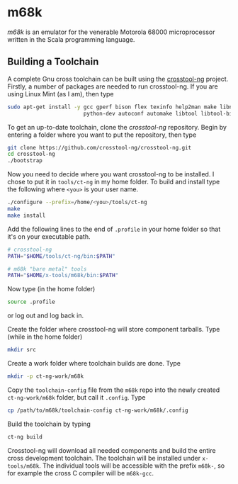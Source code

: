 m68k
====

*m68k* is an emulator for the venerable Motorola 68000 microprocessor written in the Scala programming language.

Building a Toolchain
--------------------

A complete Gnu cross toolchain can be built using the [crosstool-ng](https://crosstool-ng.github.io/) project.  Firstly, a number of packages are needed to run crosstool-ng.  If you are using Linux Mint (as I am), then type

```bash
sudo apt-get install -y gcc gperf bison flex texinfo help2man make libncurses5-dev \
                        python-dev autoconf automake libtool libtool-bin gawk g++
```

To get an up-to-date toolchain, clone the *crosstool-ng* repository.  Begin by entering a folder where you want to put the repository, then type

```bash
git clone https://github.com/crosstool-ng/crosstool-ng.git
cd crosstool-ng
./bootstrap
```

Now you need to decide where you want crosstool-ng to be installed.  I chose to put it in `tools/ct-ng` in my home folder.  To build and install type the following where `<you>` is your user name.

```bash
./configure --prefix=/home/<you>/tools/ct-ng
make
make install
```

Add the following lines to the end of `.profile` in your home folder so that it's on your executable path.

```bash
# crosstool-ng
PATH="$HOME/tools/ct-ng/bin:$PATH"

# m68k "bare metal" tools
PATH="$HOME/x-tools/m68k/bin:$PATH"
```

Now type (in the home folder)

```bash
source .profile
```

or log out and log back in.

Create the folder where crosstool-ng will store component tarballs.  Type (while in the home folder)

```bash
mkdir src
```

Create a work folder where toolchain builds are done.  Type

```bash
mkdir -p ct-ng-work/m68k
```

Copy the `toolchain-config` file from the `m68k` repo into the newly created `ct-ng-work/m68k` folder, but call it `.config`.  Type

```bash
cp /path/to/m68k/toolchain-config ct-ng-work/m68k/.config
```

Build the toolchain by typing

```bash
ct-ng build
```

Crosstool-ng will download all needed components and build the entire cross development toolchain.  The toolchain will be installed under `x-tools/m68k`.  The individual tools will be accessible with the prefix `m68k-`, so for example the cross C compiler will be `m68k-gcc`.